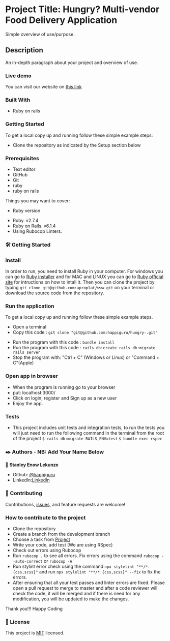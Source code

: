 # Project Title: Hungry? Multi-vendor Food Delivery Application

Simple overview of use/purpose.

## Description

An in-depth paragraph about your project and overview of use.


### Live demo

You can visit our website on [this link](https://example.com/)

### Built With

- Ruby on rails

### Getting Started

To get a local copy up and running follow these simple example steps:

- Clone the repository as indicated by the Setup section below

### Prerequisites

- Text editor
- GitHub
- Git
- ruby
- ruby on rails


Things you may want to cover:

* Ruby version
- Ruby. v2.7.4
- Ruby on Rails. v6.1.4
- Using Rubocop Linters.

### 🛠 Getting Started
### Install 
In order to run, you need to install Ruby in your computer. For windows you can go to [Ruby installer](https://rubyinstaller.org/) and for MAC and LINUX you can go to [Ruby official site](https://www.ruby-lang.org/en/downloads/) for intructions on how to intall it. Then you can clone the project by typing ```git clone git@github.com:aproplat/www.git``` on your terminal or download the source code from the repository.

### Run the application
To get a local copy up and running follow these simple example steps.

- Open a terminal
- Copy this code : ```git clone "git@github.com:happiguru/hungry-.git"```
<!-- - Run the program with this code : ```yarn install``` -->
- Run the program with this code : ```bundle install```
- Run the program with this code : ```rails db:create rails db:migrate rails server```
- Stop the program with: "Ctrl + C" (Windows or Linux) or "Command + C"(Apple)

### Open app in browser

- When the program is running go to your browser
- put: localhost:3000/
- Click on login, register and Sign up as a new user
- Enjoy the app.

### Tests

- This project includes unit tests and integration tests, to run the tests you will just need to run the following command in the terminal from the root of the project
  `$ rails db:migrate RAILS_ENV=test`
  `$ bundle exec rspec`


### ✒️ Authors - NB: Add Your Name Below

👤 **Stanley Enow Lekunze**

- Github: [@happiguru](https://github.com/happiguru)
- LinkedIn:[LinkedIn](https://www.linkedin.com/in/lekunze-nley)

### 🤝 Contributing

Contributions, [issues](https://github.com/happiguru/hungry-/issues), and feature requests are welcome!

### How to contribute to the project

- Clone the repository
- Create a branch from the development branch
- Choose a task from [Project](https://github.com/users/happiguru/projects/3)
- Write your code, add test (We are using RSpec)
- Check out errors using Rubocop
- Run ```rubocop .``` to see all errors. Fix errors using the command ```rubocop --auto-correct``` or ```rubocop -A```
- Run stylint error check using the command ```npx stylelint "**/*.{css,scss}"``` and run ```npx stylelint "**/*.{css,scss}" --fix``` to fix the errors.
- After ensuring that all your test passes and linter errors are fixed. Please open a  pull request to merge to master and after a code reviewer will check the code, it will be merged and if there is need for any modification, you will be updated to make the changes.

Thank you!!! Happy Coding

### 📝 License
This project is [MIT](lic.url) licensed.